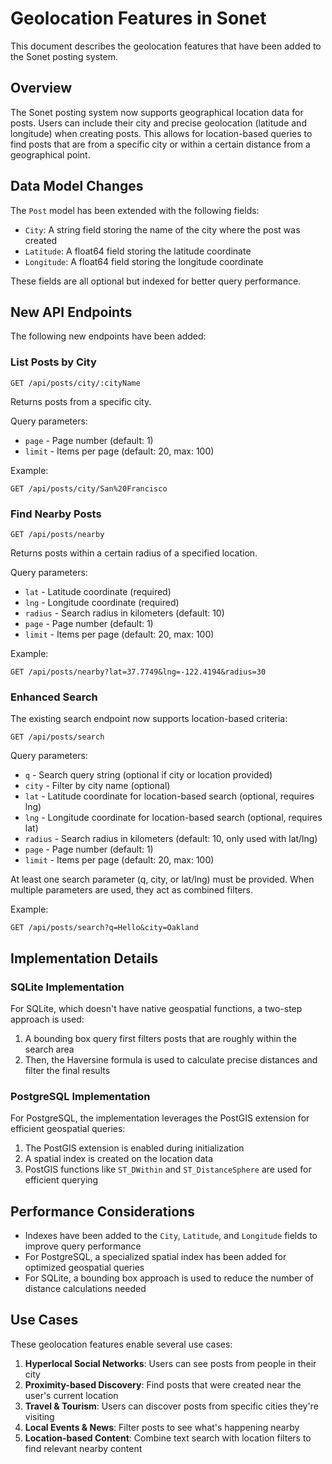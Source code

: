 # Geolocation Features in Sonet

This document describes the geolocation features that have been added to the Sonet posting system.

## Overview

The Sonet posting system now supports geographical location data for posts. Users can include their city and precise geolocation (latitude and longitude) when creating posts. This allows for location-based queries to find posts that are from a specific city or within a certain distance from a geographical point.

## Data Model Changes

The `Post` model has been extended with the following fields:

- `City`: A string field storing the name of the city where the post was created
- `Latitude`: A float64 field storing the latitude coordinate
- `Longitude`: A float64 field storing the longitude coordinate

These fields are all optional but indexed for better query performance.

## New API Endpoints

The following new endpoints have been added:

### List Posts by City

```
GET /api/posts/city/:cityName
```

Returns posts from a specific city.

Query parameters:
- `page` - Page number (default: 1)
- `limit` - Items per page (default: 20, max: 100)

Example:
```
GET /api/posts/city/San%20Francisco
```

### Find Nearby Posts

```
GET /api/posts/nearby
```

Returns posts within a certain radius of a specified location.

Query parameters:
- `lat` - Latitude coordinate (required)
- `lng` - Longitude coordinate (required)
- `radius` - Search radius in kilometers (default: 10)
- `page` - Page number (default: 1)
- `limit` - Items per page (default: 20, max: 100)

Example:
```
GET /api/posts/nearby?lat=37.7749&lng=-122.4194&radius=30
```

### Enhanced Search

The existing search endpoint now supports location-based criteria:

```
GET /api/posts/search
```

Query parameters:
- `q` - Search query string (optional if city or location provided)
- `city` - Filter by city name (optional)
- `lat` - Latitude coordinate for location-based search (optional, requires lng)
- `lng` - Longitude coordinate for location-based search (optional, requires lat)
- `radius` - Search radius in kilometers (default: 10, only used with lat/lng)
- `page` - Page number (default: 1)
- `limit` - Items per page (default: 20, max: 100)

At least one search parameter (q, city, or lat/lng) must be provided. When multiple parameters are used, they act as combined filters.

Example:
```
GET /api/posts/search?q=Hello&city=Oakland
```

## Implementation Details

### SQLite Implementation

For SQLite, which doesn't have native geospatial functions, a two-step approach is used:

1. A bounding box query first filters posts that are roughly within the search area
2. Then, the Haversine formula is used to calculate precise distances and filter the final results

### PostgreSQL Implementation

For PostgreSQL, the implementation leverages the PostGIS extension for efficient geospatial queries:

1. The PostGIS extension is enabled during initialization
2. A spatial index is created on the location data
3. PostGIS functions like `ST_DWithin` and `ST_DistanceSphere` are used for efficient querying

## Performance Considerations

- Indexes have been added to the `City`, `Latitude`, and `Longitude` fields to improve query performance
- For PostgreSQL, a specialized spatial index has been added for optimized geospatial queries
- For SQLite, a bounding box approach is used to reduce the number of distance calculations needed

## Use Cases

These geolocation features enable several use cases:

1. **Hyperlocal Social Networks**: Users can see posts from people in their city
2. **Proximity-based Discovery**: Find posts that were created near the user's current location
3. **Travel & Tourism**: Users can discover posts from specific cities they're visiting
4. **Local Events & News**: Filter posts to see what's happening nearby
5. **Location-based Content**: Combine text search with location filters to find relevant nearby content
